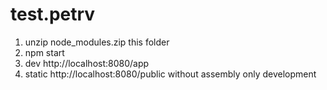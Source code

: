 # test.petrv
1. unzip node_modules.zip this folder
2. npm start
3. dev http://localhost:8080/app
4. static http://localhost:8080/public
without assembly only development
